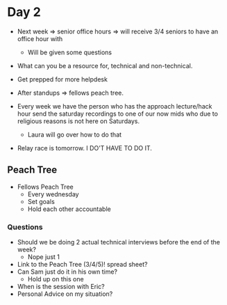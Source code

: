 # Day 2

- Next week => senior office hours => will receive 3/4 seniors to have an office hour with
  - Will be given some questions

- What can you be a resource for, technical and non-technical.

- Get prepped for more helpdesk

- After standups => fellows peach tree.

- Every week we have the person who has the approach lecture/hack hour send the saturday recordings to one of our now mids who due to religious reasons is not here on Saturdays.
  - Laura will go over how to do that

- Relay race is tomorrow. I DO'T HAVE TO DO IT.

## Peach Tree

- Fellows Peach Tree
  - Every wednesday
  - Set goals
  - Hold each other accountable

### Questions

- Should we be doing 2 actual technical interviews before the end of the week?
  - Nope just 1
- Link to the Peach Tree (3/4/5)! spread sheet?
- Can Sam just do it in his own time?
  - Hold up on this one
- When is the session with Eric?
- Personal Advice on my situation?


